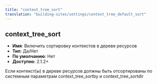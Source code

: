 ```yaml
---
title: "context_tree_sort"
translation: "building-sites/settings/context_tree_default_sort"
---
```


## context_tree_sort

-   **Имя**: Включить сортировку контекстов в дереве ресурсов
-   **Тип**: Да/Нет
-   **По умолчанию**: Нет
-   **Доступно**: 2.1.2+

Если контекст(ы) в дереве ресурсов должны быть отсортированы по системным параметрам context_tree_sortby и context_tree_sortdir
